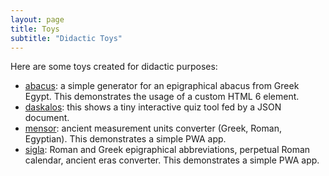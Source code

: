 ```yaml
---
layout: page
title: Toys
subtitle: "Didactic Toys"
---
```


Here are some toys created for didactic purposes:

- [abacus](toys/abacus/abacus.html): a simple generator for an epigraphical abacus from Greek Egypt. This demonstrates the usage of a custom HTML 6 element.
- [daskalos](https://fusisoft.it/apps/daskalos2/): this shows a tiny interactive quiz tool fed by a JSON document.
- [mensor](https://fusisoft.it/apps/mensor/): ancient measurement units converter (Greek, Roman, Egyptian). This demonstrates a simple PWA app.
- [sigla](http://www.fusisoft.it/apps/sigla): Roman and Greek epigraphical abbreviations, perpetual Roman calendar, ancient eras converter. This demonstrates a simple PWA app.
